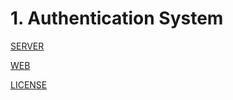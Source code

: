 # 1. Authentication System

[SERVER](packages/server/README.md)

[WEB](packages/web/README.md)

[LICENSE](LICENSE)
